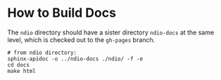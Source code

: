 # How to Build Docs

The `ndio` directory should have a sister directory `ndio-docs` at the same level, which is checked out to the `gh-pages` branch.

```
# from ndio directory:
sphinx-apidoc -o ../ndio-docs ./ndio/ -f -e
cd docs
make html
```
